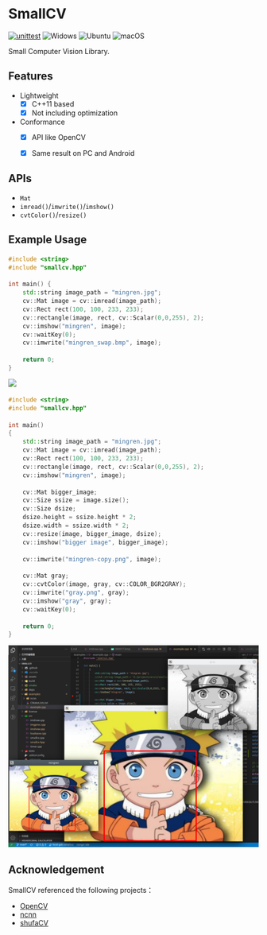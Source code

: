 # SmallCV

[![unittest](https://github.com/zchrissirhcz/smallcv/actions/workflows/unit_test.yml/badge.svg)](https://github.com/zchrissirhcz/smallcv/actions/workflows/unit_test.yml)
![Widows](https://img.shields.io/badge/Windows-gray?logo=windows&logoColor=blue)
![Ubuntu](https://img.shields.io/badge/Ubuntu-gray?logo=ubuntu)
![macOS](https://img.shields.io/badge/-macOS-333333?style=flat&logo=apple)

Small Computer Vision Library.

## Features
- Lightweight
    - [x] C++11 based
    - [x] Not including optimization
- Conformance
    - [x] API like OpenCV
    - [x] Same result on PC and Android


## APIs
- `Mat`
- `imread()`/`imwrite()`/`imshow()`
- `cvtColor()`/`resize()`

## Example Usage
```c++
#include <string>
#include "smallcv.hpp"

int main() {
    std::string image_path = "mingren.jpg";
    cv::Mat image = cv::imread(image_path);
    cv::Rect rect(100, 100, 233, 233);
    cv::rectangle(image, rect, cv::Scalar(0,0,255), 2);
    cv::imshow("mingren", image);
    cv::waitKey(0);
    cv::imwrite("mingren_swap.bmp", image);

    return 0;
}
```

![](assets/ncnn_simplepose_result.png)

```c++
#include <string>
#include "smallcv.hpp"

int main()
{
    std::string image_path = "mingren.jpg";
    cv::Mat image = cv::imread(image_path);
    cv::Rect rect(100, 100, 233, 233);
    cv::rectangle(image, rect, cv::Scalar(0,0,255), 2);
    cv::imshow("mingren", image);
    
    cv::Mat bigger_image;
    cv::Size ssize = image.size();
    cv::Size dsize;
    dsize.height = ssize.height * 2;
    dsize.width = ssize.width * 2;
    cv::resize(image, bigger_image, dsize);
    cv::imshow("bigger image", bigger_image);

    cv::imwrite("mingren-copy.png", image);

    cv::Mat gray;
    cv::cvtColor(image, gray, cv::COLOR_BGR2GRAY);
    cv::imwrite("gray.png", gray);
    cv::imshow("gray", gray);
    cv::waitKey(0);

    return 0;
}
```
![](assets/smallcv_imshow_multiple_win_result.png)


## Acknowledgement

SmallCV referenced the following projects：

- [OpenCV](https://github.com/opencv/opencv)
- [ncnn](https://github.com/tencent/ncnn)
- [shufaCV](https://github.com/scarsty/shufaCV)

